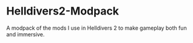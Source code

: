 # Helldivers2-Modpack
A modpack of the mods I use in Helldivers 2 to make gameplay both fun and immersive.
